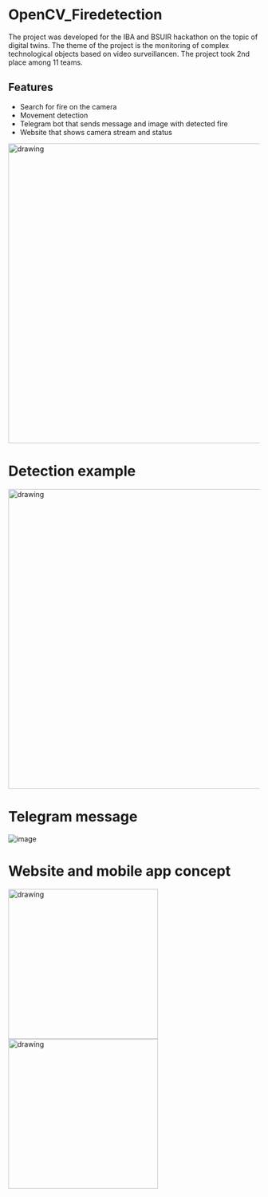 # OpenCV_Firedetection
The project was developed for the IBA and BSUIR hackathon on the topic of digital twins.
The theme of the project is the monitoring of complex technological objects based on video surveillancen.
The project took 2nd place among 11 teams.

## Features

- Search for fire on the camera
- Movement detection
- Telegram bot that sends message and image with detected fire
- Website that shows camera stream and status

<img src="https://user-images.githubusercontent.com/59223504/194861741-13af2096-eb3d-4503-95a6-fd8e5cac6f69.png" alt="drawing" style="width:600px;"/>

<h1>Detection example</h1>

<img src="https://user-images.githubusercontent.com/59223504/194862333-4e3c77bd-b72c-494f-8540-abe8de839ec7.png" alt="drawing" style="width:600px;"/>


<h1>Telegram message</h1>

![image](https://user-images.githubusercontent.com/59223504/194862619-56cc2472-2c73-4355-8b9c-dc9a23c473f0.png)


<h1>Website and mobile app concept</h1>


<img src="https://user-images.githubusercontent.com/59223504/194862922-dacb536f-65d0-432b-acff-630ad0a02933.png" alt="drawing" style="height:300px; display:inline;"/><img src="https://user-images.githubusercontent.com/59223504/194863030-5f560193-9beb-484a-9966-d1d8f1755c31.png" alt="drawing" style="height:300px; display:inline;"/> 


